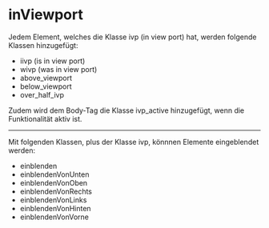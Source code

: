 # inViewport
Jedem Element, welches die Klasse ivp (in view port) hat, werden folgende Klassen hinzugefügt:

- iivp (is in view port)
- wivp (was in view port)
- above_viewport
- below_viewport
- over_half_ivp

Zudem wird dem Body-Tag die Klasse ivp_active hinzugefügt, wenn die Funktionalität aktiv ist.

---

Mit folgenden Klassen, plus der Klasse ivp, könnnen Elemente eingeblendet werden:

- einblenden
- einblendenVonUnten
- einblendenVonOben
- einblendenVonRechts
- einblendenVonLinks
- einblendenVonHinten
- einblendenVonVorne
